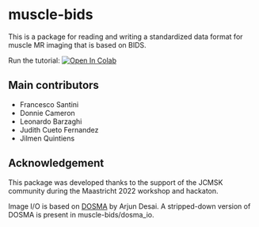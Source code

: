 # muscle-bids

This is a package for reading and writing a standardized data format for muscle MR imaging that is based on BIDS.

Run the tutorial: [![Open In Colab](https://colab.research.google.com/assets/colab-badge.svg)](https://colab.research.google.com/github/fsantini/muscle-bids/blob/main/jupyter/Muscle-bids_dcm2mbids.ipynb)

## Main contributors

* Francesco Santini
* Donnie Cameron
* Leonardo Barzaghi
* Judith Cueto Fernandez
* Jilmen Quintiens

## Acknowledgement

This package was developed thanks to the support of the JCMSK community during the Maastricht 2022 workshop and hackaton.

Image I/O is based on [DOSMA](https://github.com/ad12/DOSMA) by Arjun Desai. A stripped-down version of DOSMA is present
in muscle-bids/dosma_io.